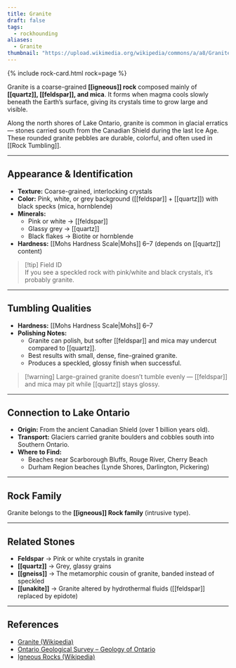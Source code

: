 ```yaml
---
title: Granite
draft: false
tags:
  - rockhounding
aliases:
  - Granite
thumbnail: "https://upload.wikimedia.org/wikipedia/commons/a/a8/Granite_Rock_2.jpg"
---
```

{% include rock-card.html rock=page %}

Granite is a coarse-grained **[[igneous]] rock** composed mainly of **[[quartz]], [[feldspar]], and mica**. It forms when magma cools slowly beneath the Earth’s surface, giving its crystals time to grow large and visible.  

Along the north shores of Lake Ontario, granite is common in glacial erratics — stones carried south from the Canadian Shield during the last Ice Age. These rounded granite pebbles are durable, colorful, and often used in [[Rock Tumbling]].

---

## Appearance & Identification
- **Texture:** Coarse-grained, interlocking crystals  
- **Color:** Pink, white, or grey background ([[feldspar]] + [[quartz]]) with black specks (mica, hornblende)  
- **Minerals:**  
  - Pink or white → [[feldspar]]  
  - Glassy grey → [[quartz]]  
  - Black flakes → Biotite or hornblende  
- **Hardness:** [[Mohs Hardness Scale|Mohs]] 6–7 (depends on [[quartz]] content)  

> [!tip] Field ID  
> If you see a speckled rock with pink/white and black crystals, it’s probably granite.  

---

## Tumbling Qualities
- **Hardness:** [[Mohs Hardness Scale|Mohs]] 6–7  
- **Polishing Notes:**  
  - Granite can polish, but softer [[feldspar]] and mica may undercut compared to [[quartz]].  
  - Best results with small, dense, fine-grained granite.  
  - Produces a speckled, glossy finish when successful.  

> [!warning] Large-grained granite doesn’t tumble evenly — [[feldspar]] and mica may pit while [[quartz]] stays glossy.  

---

## Connection to Lake Ontario
- **Origin:** From the ancient Canadian Shield (over 1 billion years old).  
- **Transport:** Glaciers carried granite boulders and cobbles south into Southern Ontario.  
- **Where to Find:**  
  - Beaches near Scarborough Bluffs, Rouge River, Cherry Beach  
  - Durham Region beaches (Lynde Shores, Darlington, Pickering)  

---

## Rock Family
Granite belongs to the **[[igneous]] Rock family** (intrusive type).  


---

## Related Stones
- **Feldspar** → Pink or white crystals in granite  
- **[[quartz]]** → Grey, glassy grains  
- **[[gneiss]]** → The metamorphic cousin of granite, banded instead of speckled  
- **[[unakite]]** → Granite altered by hydrothermal fluids ([[feldspar]] replaced by epidote)  

---

## References
- [Granite (Wikipedia)](https://en.wikipedia.org/wiki/Granite)  
- [Ontario Geological Survey – Geology of Ontario](https://www.ontario.ca/page/geology-ontario)  
- [Igneous Rocks (Wikipedia)](https://en.wikipedia.org/wiki/Igneous_rock)  
